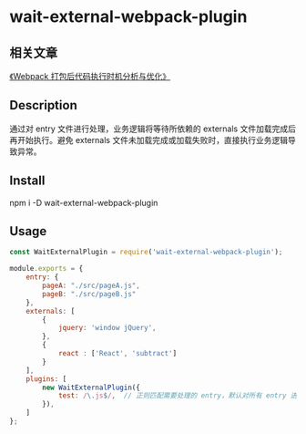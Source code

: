 # wait-external-webpack-plugin
## 相关文章
[《Webpack 打包后代码执行时机分析与优化》](https://github.com/joeyguo/blog/issues/21)

## Description
通过对 entry 文件进行处理，业务逻辑将等待所依赖的 externals 文件加载完成后再开始执行。避免 externals 文件未加载完成或加载失败时，直接执行业务逻辑导致异常。

## Install
npm i -D wait-external-webpack-plugin

## Usage
``` js
const WaitExternalPlugin = require('wait-external-webpack-plugin');

module.exports = {
    entry: {
        pageA: "./src/pageA.js",
        pageB: "./src/pageB.js"
    },
    externals: [
        {
            jquery: 'window jQuery',
        },
        {
            react : ['React', 'subtract']
        }
    ],
    plugins: [
        new WaitExternalPlugin({
            test: /\.js$/,  // 正则匹配需要处理的 entry，默认对所有 entry 进行处理
        }),
    ]
};
```

